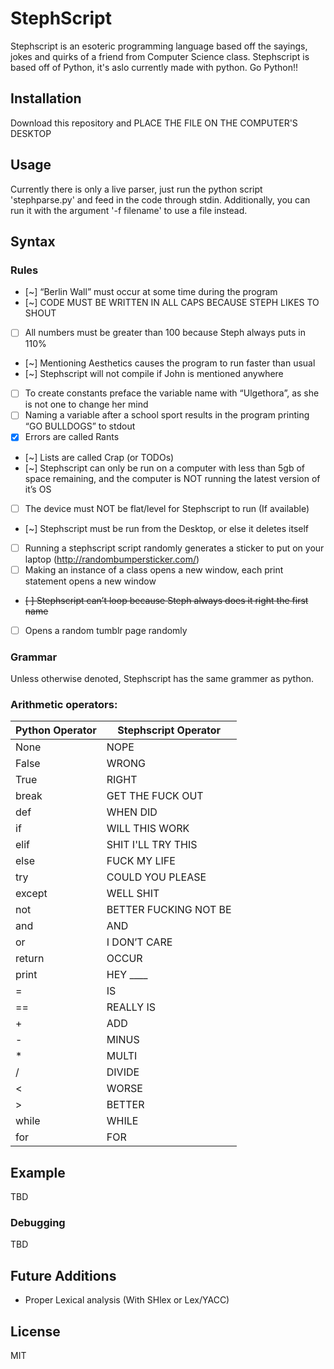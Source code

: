 # StephScript
Stephscript is an esoteric programming language based off the sayings, jokes and quirks of a friend from Computer Science class.
Stephscript is based off of Python, it's aslo currently made with python. Go Python!!

## Installation
Download this repository and PLACE THE FILE ON THE COMPUTER'S DESKTOP

## Usage
Currently there is only a live parser, just run the python script 'stephparse.py' and feed in the code through stdin. Additionally, you can run it with the argument '-f filename' to use a file instead.

## Syntax
### Rules
- [~] “Berlin Wall” must occur at some time during the program
- [~] CODE MUST BE WRITTEN IN ALL CAPS BECAUSE STEPH LIKES TO SHOUT
- [ ] All numbers must be greater than 100 because Steph always puts in 110%
- [~] Mentioning Aesthetics causes the program to run faster than usual
- [~] Stephscript will not compile if John is mentioned anywhere
- [ ] To create constants preface the variable name with “Ulgethora”, as she is not one to change her mind
- [ ] Naming a variable after a school sport results in the program printing “GO BULLDOGS” to stdout
- [X] Errors are called Rants
- [~] Lists are called Crap (or TODOs)
- [~] Stephscript can only be run on a computer with less than 5gb of space remaining, and the computer is NOT running the latest version of it’s OS
- [ ] The device must NOT be flat/level for Stephscript to run (If available)
- [~] Stephscript must be run from the Desktop, or else it deletes itself
- [ ] Running a stephscript script randomly generates a sticker to put on your laptop (http://randombumpersticker.com/)
- [ ] Making an instance of a class opens a new window, each print statement opens a new window
- ~~[ ] Stephscript can’t loop because Steph always does it right the first name~~
- [ ] Opens a random tumblr page randomly

### Grammar
Unless otherwise denoted, Stephscript has the same grammer as python.

### Arithmetic operators:
| Python Operator  | Stephscript Operator |
| ---------------- | -------------------- |
| None             | NOPE                 |
| False            | WRONG                |
| True             | RIGHT                |
| break            | GET THE FUCK OUT     |
| def              | WHEN DID             |
| if               | WILL THIS WORK       |
| elif             | SHIT I'LL TRY THIS   |
| else             | FUCK MY LIFE         |
| try              | COULD YOU PLEASE     |
| except           | WELL SHIT            |
| not              | BETTER FUCKING NOT BE|
| and              | AND                  |
| or               | I DON’T CARE         |
| return           | OCCUR                |
| print            | HEY ____             |
| =                | IS                   |
| ==               | REALLY IS            |
| +                | ADD                  |
| -                | MINUS                |
| *                | MULTI                |
| /                | DIVIDE               |
| <                | WORSE                |
| >                | BETTER               |
| while            | WHILE                |
| for              | FOR                  |

## Example
TBD

### Debugging
TBD

## Future Additions
- Proper Lexical analysis (With SHlex or Lex/YACC)

## License
MIT
